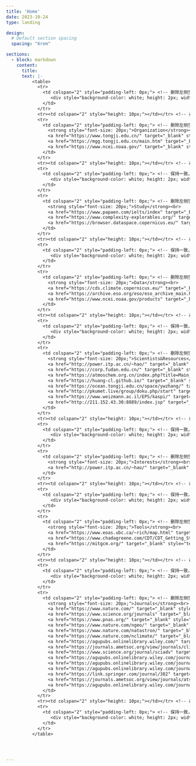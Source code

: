 ```yaml
---
title: 'Home'
date: 2023-10-24
type: landing

design:
  # Default section spacing
  spacing: "6rem"

sections:
  - block: markdown
    content:
      title: 
      text: |-
          <table>
            <tr>
              <td colspan="2" style="padding-left: 0px;"> <!-- 删除左侧空白 -->
                 <div style="background-color: white; height: 2px; width: 100%; margin: 0;"></div> <!-- 修改横杠颜色为白色，宽度为100%，边距为0 -->
              </td>
            </tr>
            <tr><td colspan="2" style="height: 10px;"></td></tr> <!-- 在这里添加一个空行的效果 -->
            <tr>
              <td colspan="2" style="padding-left: 0px;"> <!-- 删除左侧空白，使文本对齐 -->
                <strong style="font-size: 20px;">Organization</strong><br>
                <a href="https://www.tongji.edu.cn/" target="_blank" style="text-decoration: underline;">Tongji University</a><br>
                <a href="https://mgg.tongji.edu.cn/main.htm" target="_blank" style="text-decoration: underline;">School of Ocean and Earth Science, Tongji University</a><br>
                <a href="https://www.ncei.noaa.gov/" target="_blank" style="text-decoration: underline;">National Centers for Environmental Information</a><br>
              </td>
            </tr>
            <tr><td colspan="2" style="height: 10px;"></td></tr> <!-- 在这里添加一个空行的效果 -->
            <tr>
              <td colspan="2" style="padding-left: 0px;"> <!-- 保持一致，删除左侧空白 -->
                 <div style="background-color: white; height: 2px; width: 100%; margin: 0;"></div> <!-- 保持横杠样式一致 -->
              </td>
            </tr>
            <tr>
              <td colspan="2" style="padding-left: 0px;"> <!-- 删除左侧空白，使文本对齐 -->
                <strong style="font-size: 20px;">Study</strong><br>
                <a href="https://www.papaen.com/ielts/index" target="_blank" style="text-decoration: underline;">Papaen IELTS</a><br>
                <a href="https://www.complexity-explorables.org/" target="_blank" style="text-decoration: underline;">Complexity Explorables</a><br>
                <a href="https://browser.dataspace.copernicus.eu/" target="_blank" style="text-decoration: underline;">Copernitis Browser (Sentinel-2 satellite data, updated frequently)</a><br>
              </td>
            </tr>
            <tr><td colspan="2" style="height: 10px;"></td></tr> <!-- 在这里添加一个空行的效果 -->
            <tr>
              <td colspan="2" style="padding-left: 0px;"> <!-- 保持一致，删除左侧空白 -->
                 <div style="background-color: white; height: 2px; width: 100%; margin: 0;"></div> <!-- 保持横杠样式一致 -->
              </td>
            </tr>
            <tr>
              <td colspan="2" style="padding-left: 0px;"> <!-- 删除左侧空白，使文本对齐 -->
                <strong style="font-size: 20px;">Data</strong><br>
                <a href="https://cds.climate.copernicus.eu/" target="_blank" style="text-decoration: underline;">Climate Data Store</a><br>
                <a href="https://archive.eso.org/eso/eso_archive_main.html" target="_blank" style="text-decoration: underline;">ESO Observational Raw Data</a><br>
                <a href="https://www.ncei.noaa.gov/products" target="_blank" style="text-decoration: underline;">NCEI Data & Product</a><br>
              </td>
            </tr>
            <tr><td colspan="2" style="height: 10px;"></td></tr> <!-- 在这里添加一个空行的效果 -->
            <tr>
              <td colspan="2" style="padding-left: 0px;"> <!-- 保持一致，删除左侧空白 -->
                 <div style="background-color: white; height: 2px; width: 100%; margin: 0;"></div> <!-- 保持横杠样式一致 -->
              </td>
            </tr>
            <tr>
              <td colspan="2" style="padding-left: 0px;"> <!-- 删除左侧空白，使文本对齐 -->
                <strong style="font-size: 20px;">Scientists&Resources</strong><br>
                <a href="http://power.itp.ac.cn/~hao/" target="_blank" style="text-decoration: underline;"><strong>Hao Bailin</strong>（Chinese theoretical physicist, an academician of the Chinese Academy of Sciences）</a><br>
                <a href="https://corp.fudan.edu.cn/" target="_blank" style="text-decoration: underline;"><strong>Haijun Yang</strong> The Laboratory for Climate and Ocean-Atmosphere Studies (LaCOAS)</a><br>
                <a href="https://atmoschem.org.cn/index.php?title=Main_Page" target="_blank" style="text-decoration: underline;"><strong>Tzung-May FU </strong> Atmospheric Chemistry and Climate Group at Southern University of Science and Technology</a><br>
                <a href="https://huang-cl.github.io/" target="_blank" style="text-decoration: underline;"><strong>Chenliang Huang </strong> Shanghai Astronomical Observatory, Chinese Academy of Sciences</a><br>
                <a href="https://ocean.tongji.edu.cn/space/ywzhang/" target="_blank" style="text-decoration: underline;"><strong>Yanwei Zhang </strong> School of Ocean and Earth Science, Tongji University</a><br>
                <a href="http://pkumet.live/group/doku.php/start" target="_blank" style="text-decoration: underline;"><strong>Xinyu Wen </strong> Climate Group at Peking Univeristy</a><br>
                <a href="https://www.weizmann.ac.il/EPS/kaspi/" target="_blank" style="text-decoration: underline;"><strong> Yohai Kaspi</strong>Weizmann Institute of Science </a><br>
                <a href="http://211.152.43.30:8889/index.jsp" target="_blank" style="text-decoration: underline;">Tongji University Earth Science Teaching Group Information Website</a><br>
              </td>
            </tr>
            <tr><td colspan="2" style="height: 10px;"></td></tr> <!-- 在这里添加一个空行的效果 -->
            <tr>
              <td colspan="2" style="padding-left: 0px;"> <!-- 保持一致，删除左侧空白 -->
                 <div style="background-color: white; height: 2px; width: 100%; margin: 0;"></div> <!-- 保持横杠样式一致 -->
              </td>
            </tr>
            <tr>
              <td colspan="2" style="padding-left: 0px;"> <!-- 删除左侧空白，使文本对齐 -->
                <strong style="font-size: 20px;">Interests</strong><br>
                <a href="http://power.itp.ac.cn/~hao/" target="_blank" style="text-decoration: underline;"><strong>Hao Bailin</strong>（Chinese theoretical physicist, an academician of the Chinese Academy of Sciences）</a><br>
              </td>
            </tr>
            <tr><td colspan="2" style="height: 10px;"></td></tr> <!-- 在这里添加一个空行的效果 -->
            <tr>
              <td colspan="2" style="padding-left: 0px;"> <!-- 保持一致，删除左侧空白 -->
                 <div style="background-color: white; height: 2px; width: 100%; margin: 0;"></div> <!-- 保持横杠样式一致 -->
              </td>
            </tr>
            <tr>
              <td colspan="2" style="padding-left: 0px;"> <!-- 删除左侧空白，使文本对齐 -->
                <strong style="font-size: 20px;">Tools</strong><br>
                <a href="https://www.eoas.ubc.ca/~rich/map.html" target="_blank" style="text-decoration: underline;">M Map</a><br>
                <a href="https://www.chadagreene.com/CDT/CDT_Getting_Started.html" target="_blank" style="text-decoration: underline;">Climate Data Toolbox for Matlab</a><br>
                <a href="https://mitgcm.org/" target="_blank" style="text-decoration: underline;">MITgcm</a><br>
              </td>
            </tr>
            <tr><td colspan="2" style="height: 10px;"></td></tr> <!-- 在这里添加一个空行的效果 -->
            <tr>
              <td colspan="2" style="padding-left: 0px;"> <!-- 保持一致，删除左侧空白 -->
                 <div style="background-color: white; height: 2px; width: 100%; margin: 0;"></div> <!-- 保持横杠样式一致 -->
              </td>
            </tr>
            <tr>
              <td colspan="2" style="padding-left: 0px;"> <!-- 删除左侧空白，使文本对齐 -->
                <strong style="font-size: 20px;">Journals</strong><br>
                <a href="https://www.nature.com/" target="_blank" style="text-decoration: underline;">Nature</a><br>
                <a href="https://www.science.org/journals" target="_blank" style="text-decoration: underline;">Science</a><br>
                <a href="https://www.pnas.org/" target="_blank" style="text-decoration: underline;">PNAS</a><br>
                <a href="https://www.nature.com/ngeo/" target="_blank" style="text-decoration: underline;">Nature Geoscience</a><br>
                <a href="https://www.nature.com/natastron/" target="_blank" style="text-decoration: underline;">Nature Astronomy</a><br>
                <a href="https://www.nature.com/nclimate/" target="_blank" style="text-decoration: underline;">Nature Climate Change</a><br>
                <a href="https://agupubs.onlinelibrary.wiley.com/" target="_blank" style="text-decoration: underline;">Publish with AGU</a><br>
                <a href="https://journals.ametsoc.org/view/journals/clim/clim-overview.xml" target="_blank" style="text-decoration: underline;">Journal of Climate</a><br>
                <a href="https://www.science.org/journal/sciadv" target="_blank" style="text-decoration: underline;">Science Advances</a><br>
                <a href="https://agupubs.onlinelibrary.wiley.com/journal/21698996" target="_blank" style="text-decoration: underline;">Journal of Geophysical Research: Atmospheres</a><br>
                <a href="https://agupubs.onlinelibrary.wiley.com/journal/21699291" target="_blank" style="text-decoration: underline;">Journal of Geophysical Research: Oceans</a><br>
                <a href="https://agupubs.onlinelibrary.wiley.com/journal/21699291" target="_blank" style="text-decoration: underline;">Journal of Geophysical Research: Oceans</a><br>
                <a href="https://link.springer.com/journal/382" target="_blank" style="text-decoration: underline;">Climate Dynamics</a><br>
                <a href="https://journals.ametsoc.org/view/journals/atsc/atsc-overview.xml" target="_blank" style="text-decoration: underline;">Journal of the Atmospheric Sciences</a><br>
                <a href="https://agupubs.onlinelibrary.wiley.com/journal/19448007?journalRedirectCheck=true" target="_blank" style="text-decoration: underline;">Geophysical Research Letters</a><br>
              </td>
            </tr>
            <tr><td colspan="2" style="height: 10px;"></td></tr> <!-- 在这里添加一个空行的效果 -->
            <tr>
              <td colspan="2" style="padding-left: 0px;"> <!-- 保持一致，删除左侧空白 -->
                 <div style="background-color: white; height: 2px; width: 100%; margin: 0;"></div> <!-- 保持横杠样式一致 -->
              </td>
            </tr>
          </table>




---
```

